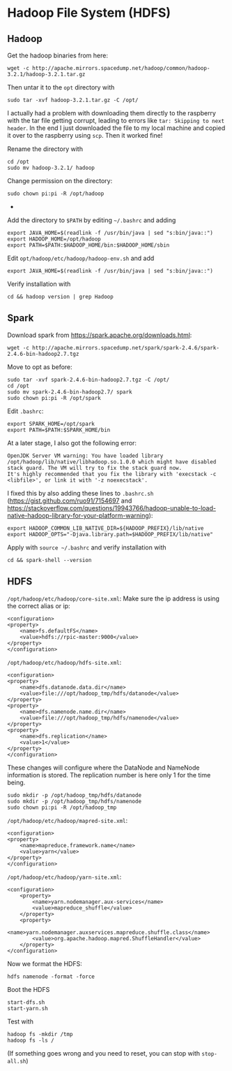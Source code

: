 # Hadoop File System (HDFS)

## Hadoop

Get the hadoop binaries from here:

    wget -c http://apache.mirrors.spacedump.net/hadoop/common/hadoop-3.2.1/hadoop-3.2.1.tar.gz

Then untar it to the `opt` directory with 

    sudo tar -xvf hadoop-3.2.1.tar.gz -C /opt/

I actually had a problem with downloading them directly to the raspberry with the tar file getting corrupt, leading to errors like `tar: Skipping to next header`. In the end I just downloaded the file to my local machine and copied it over to the raspberry using `scp`. Then it worked fine!

Rename the directory with

    cd /opt
    sudo mv hadoop-3.2.1/ hadoop

Change permission on the directory:

    sudo chown pi:pi -R /opt/hadoop
-
Add the directory to `$PATH` by editing `~/.bashrc` and adding

    export JAVA_HOME=$(readlink -f /usr/bin/java | sed "s:bin/java::")
    export HADOOP_HOME=/opt/hadoop
    export PATH=$PATH:$HADOOP_HOME/bin:$HADOOP_HOME/sbin

Edit `opt/hadoop/etc/hadoop/hadoop-env.sh` and add

    export JAVA_HOME=$(readlink -f /usr/bin/java | sed "s:bin/java::")

Verify installation with

    cd && hadoop version | grep Hadoop

## Spark

Download spark from https://spark.apache.org/downloads.html:

    wget -c http://apache.mirrors.spacedump.net/spark/spark-2.4.6/spark-2.4.6-bin-hadoop2.7.tgz

Move to opt as before:

    sudo tar -xvf spark-2.4.6-bin-hadoop2.7.tgz -C /opt/
    cd /opt
    sudo mv spark-2.4.6-bin-hadoop2.7/ spark
    sudo chown pi:pi -R /opt/spark

Edit `.bashrc`:

    export SPARK_HOME=/opt/spark
    export PATH=$PATH:$SPARK_HOME/bin
    
At a later stage, I also got the following error:

    OpenJDK Server VM warning: You have loaded library /opt/hadoop/lib/native/libhadoop.so.1.0.0 which might have disabled stack guard. The VM will try to fix the stack guard now.
    It's highly recommended that you fix the library with 'execstack -c <libfile>', or link it with '-z noexecstack'.

I fixed this by also adding these lines to `.bashrc.sh` (https://gist.github.com/ruo91/7154697 and https://stackoverflow.com/questions/19943766/hadoop-unable-to-load-native-hadoop-library-for-your-platform-warning):

    export HADOOP_COMMON_LIB_NATIVE_DIR=${HADOOP_PREFIX}/lib/native
    export HADOOP_OPTS="-Djava.library.path=$HADOOP_PREFIX/lib/native"
    
Apply with `source ~/.bashrc` and verify installation with

    cd && spark-shell --version

## HDFS

`/opt/hadoop/etc/hadoop/core-site.xml`: Make sure the ip address is using the correct alias or ip:

    <configuration>
    <property>
        <name>fs.defaultFS</name>
        <value>hdfs://rpic-master:9000</value>
    </property>
    </configuration>

`/opt/hadoop/etc/hadoop/hdfs-site.xml`:

    <configuration>
    <property>
        <name>dfs.datanode.data.dir</name>
        <value>file:///opt/hadoop_tmp/hdfs/datanode</value>
    </property>
    <property>
        <name>dfs.namenode.name.dir</name>
        <value>file:///opt/hadoop_tmp/hdfs/namenode</value>
    </property>
    <property>
        <name>dfs.replication</name>
        <value>1</value>
    </property>
    </configuration>

These changes will configure where the DataNode and NameNode information is stored. The replication number is here only 1 for the time being.

    sudo mkdir -p /opt/hadoop_tmp/hdfs/datanode
    sudo mkdir -p /opt/hadoop_tmp/hdfs/namenode
    sudo chown pi:pi -R /opt/hadoop_tmp

`/opt/hadoop/etc/hadoop/mapred-site.xml`:

    <configuration>
    <property>
        <name>mapreduce.framework.name</name>
        <value>yarn</value>
    </property>
    </configuration>

`/opt/hadoop/etc/hadoop/yarn-site.xml`:

    <configuration>
        <property>
            <name>yarn.nodemanager.aux-services</name>
            <value>mapreduce_shuffle</value>
        </property>
        <property>
            <name>yarn.nodemanager.auxservices.mapreduce.shuffle.class</name>  
            <value>org.apache.hadoop.mapred.ShuffleHandler</value>
        </property>
    </configuration>

Now we format the HDFS:

    hdfs namenode -format -force

Boot the HDFS

    start-dfs.sh
    start-yarn.sh
    
Test with

    hadoop fs -mkdir /tmp
    hadoop fs -ls /

(If something goes wrong and you need to reset, you can stop with `stop-all.sh`)
